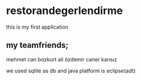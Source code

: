 restorandegerlendirme
=====================

this is my first application

my teamfriends;
-------
mehmet can bozkurt
ali özdemir
caner kansız

we used sqlite as db and java 
platform is eclipse(adt)
